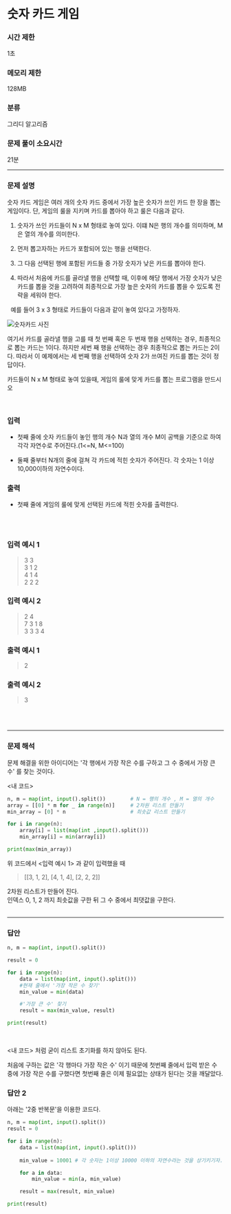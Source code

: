 # 숫자 카드 게임


### 시간 제한

1초

### 메모리 제한

128MB

### 분류

그리디 알고리즘

### 문제 풀이 소요시간
21분


***
### 문제 설명

<p>숫자 카드 게임은 여러 개의 숫자 카드 중에서 가장 높은 숫자가 쓰인 카드 한 장을 뽑는 게임이다.
단, 게임의 룰을 지키며 카드를 뽑아야 하고 룰은 다음과 같다.

1. 숫자가 쓰인 카드들이 N x M 형태로 놓여 있다. 이떄 N은 행의 개수를 의미하며, M은 열의 개수를 의미한다.

2. 먼저 뽑고자하는 카드가 포함되어 있는 행을 선택한다.

3. 그 다음 선택된 행에 포함된 카드들 중 가장 숫자가 낮은 카드를 뽑아야 한다.

4. 따라서 처음에 카드를 골라낼 행을 선택할 때, 이후에 해당 행에서 가장 숫자가 낮은 카드를 뽑을 것을 고려하여 최종적으로 가장 높은 숫자의 카드를 뽑을 수 있도록 전략을 세워야 한다.

 
예를 들어 3 x 3 형태로 카드들이 다음과 같이 놓여 있다고 가정하자.

![숫자카드 사진](https://github.com/user-attachments/assets/b2cc35df-427d-4bd4-969a-e73762362029)

여기서 카드를 골라낼 행을 고를 때 첫 번째 혹은 두 번재 행을 선택하는 경우, 최종적으로 뽑는 카드는 1이다.
하지만 세번 째 행을 선택하는 경우 최종적으로 뽑는 카드는 2이다.
따라서 이 예제에서는 세 번째 행을 선택하여 숫자 2가 쓰여진 카드를 뽑는 것이 정답이다.<br>

카드들이 N x M 형태로 놓여 있을때, 게임의 룰에 맞게 카드를 뽑는 프로그램을 만드시오

</p>


<br>

### 입력 
- 첫째 줄에 숫자 카드들이 놓인 행의 개수 N과 열의 개수 M이 공백을 기준으로 하여 각각 자연수로 주어진다.(1<=N, M<=100)

- 둘째 줄부터 N개의 줄에 걸쳐 각 카드에 적힌 숫자가 주어진다. 각 숫자는 1 이상 10,000이하의 자연수이다.


### 출력 
- 첫째 줄에 게임의 룰에 맞게 선택된 카드에 적힌 숫자를 출력한다.

<br><br>

### 입력 예시 1
> 3 3<br>
> 3 1 2<br>
4 1 4<br>
2 2 2

### 입력 예시 2
> 2 4<br>
7 3 1 8<Br>
3 3 3 4
### 출력 예시 1
> 2

### 출력 예시 2
> 3

<br><br>

***

### 문제 해석
문제 해결을 위한 아이디어는 '각 행에서 가장 작은 수를 구하고 그 수 중에서 가장 큰 수' 를 찾는 것이다.

<내 코드>
```py
n, m = map(int, input().split())        # N = 행의 개수 , M = 열의 개수
array = [[0] * m for _ in range(n)]     # 2차원 리스트 만들기           
min_array = [0] * n                     # 최솟값 리스트 만들기

for i in range(n):
    array[i] = list(map(int ,input().split()))
    min_array[i] = min(array[i])

print(max(min_array))
```

위 코드에서 <입력 예시 1> 과 같이 입력했을 때<br>
> [[3, 1, 2], [4, 1, 4], [2, 2, 2]]  

2차원 리스트가 만들어 진다.<br>
인덱스 0, 1, 2 까지 최솟값을 구한 뒤
그 수 중에서 최댓값을 구한다.
<br><Br>
*** 
### 답안

```py
n, m = map(int, input().split())

result = 0

for i in range(n):
    data = list(map(int, input().split()))
    #현재 줄에서 '가장 작은 수 찾기'
    min_value = min(data)

    #'가장 큰 수' 찾기
    result = max(min_value, result)

print(result)

```
<br>

<내 코드> 처럼 굳이 리스트 초기화를 하지 않아도 된다.

처음에 구하는 값은 '각 행마다 가장 작은 수' 이기 때문에 첫번째 줄에서 입력 받은 수 중에 가장 작은 수를 구했다면 첫번째 줄은 이제 필요없는 상태가 된다는 것을 깨달았다.

### 답안 2
아래는 '2중 반복문'을 이용한 코드다.

```py
n, m = map(int, input().split())
result = 0

for i in range(n):
    data = list(map(int, input().split()))
   
    min_value = 10001 # 각 숫자는 1이상 10000 이하의 자연수라는 것을 상기키기자.

    for a in data:
        min_value = min(a, min_value)

    result = max(result, min_value)

print(result)
```
